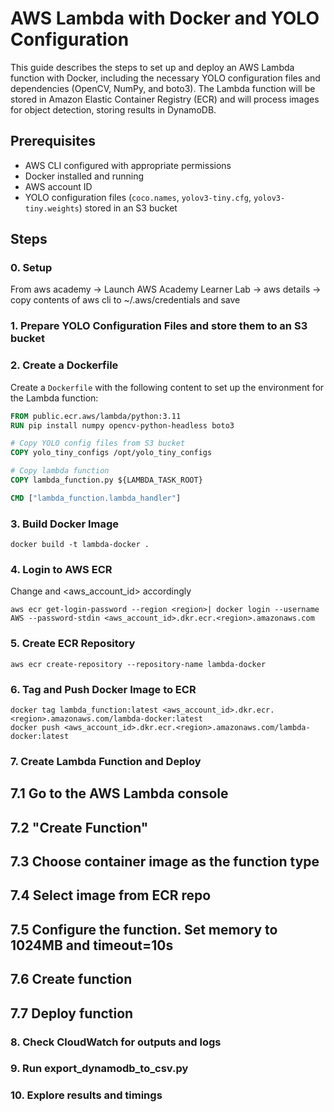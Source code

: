 # AWS Lambda with Docker and YOLO Configuration

This guide describes the steps to set up and deploy an AWS Lambda function with Docker, including the necessary YOLO configuration files and dependencies (OpenCV, NumPy, and boto3). The Lambda function will be stored in Amazon Elastic Container Registry (ECR) and will process images for object detection, storing results in DynamoDB.

## Prerequisites

- AWS CLI configured with appropriate permissions
- Docker installed and running
- AWS account ID
- YOLO configuration files (`coco.names`, `yolov3-tiny.cfg`, `yolov3-tiny.weights`) stored in an S3 bucket

## Steps

### 0. Setup
From aws academy -> Launch AWS Academy Learner Lab -> aws details -> copy contents of aws cli to ~/.aws/credentials and save

### 1. Prepare YOLO Configuration Files and store them to an S3 bucket

### 2. Create a Dockerfile

Create a `Dockerfile` with the following content to set up the environment for the Lambda function:

```dockerfile
FROM public.ecr.aws/lambda/python:3.11
RUN pip install numpy opencv-python-headless boto3

# Copy YOLO config files from S3 bucket
COPY yolo_tiny_configs /opt/yolo_tiny_configs

# Copy lambda function
COPY lambda_function.py ${LAMBDA_TASK_ROOT}

CMD ["lambda_function.lambda_handler"]
```

### 3. Build Docker Image
```
docker build -t lambda-docker .
```

### 4. Login to AWS ECR
Change <region> and <aws_account_id> accordingly
```
aws ecr get-login-password --region <region>| docker login --username AWS --password-stdin <aws_account_id>.dkr.ecr.<region>.amazonaws.com
```

### 5. Create ECR Repository
```
aws ecr create-repository --repository-name lambda-docker
```

### 6. Tag and Push Docker Image to ECR
```
docker tag lambda_function:latest <aws_account_id>.dkr.ecr.<region>.amazonaws.com/lambda-docker:latest
docker push <aws_account_id>.dkr.ecr.<region>.amazonaws.com/lambda-docker:latest

```
### 7. Create Lambda Function and Deploy
## 7.1 Go to the AWS Lambda console
## 7.2 "Create Function"
## 7.3 Choose container image as the function type
## 7.4 Select image from ECR repo
## 7.5 Configure the function. Set memory to 1024MB and timeout=10s
## 7.6 Create function
## 7.7 Deploy function

### 8. Check CloudWatch for outputs and logs

### 9. Run export_dynamodb_to_csv.py

### 10. Explore results and timings

